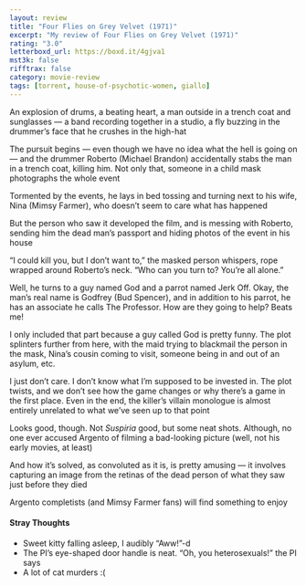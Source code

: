 ```yaml
---
layout: review
title: "Four Flies on Grey Velvet (1971)"
excerpt: "My review of Four Flies on Grey Velvet (1971)"
rating: "3.0"
letterboxd_url: https://boxd.it/4gjva1
mst3k: false
rifftrax: false
category: movie-review
tags: [torrent, house-of-psychotic-women, giallo]
---
```


An explosion of drums, a beating heart, a man outside in a trench coat and sunglasses — a band recording together in a studio, a fly buzzing in the drummer’s face that he crushes in the high-hat

The pursuit begins — even though we have no idea what the hell is going on — and the drummer Roberto (Michael Brandon) accidentally stabs the man in a trench coat, killing him. Not only that, someone in a child mask photographs the whole event

Tormented by the events, he lays in bed tossing and turning next to his wife, Nina (Mimsy Farmer), who doesn’t seem to care what has happened

But the person who saw it developed the film, and is messing with Roberto, sending him the dead man’s passport and hiding photos of the event in his house

“I could kill you, but I don’t want to,” the masked person whispers, rope wrapped around Roberto’s neck. “Who can you turn to? You’re all alone.”

Well, he turns to a guy named God and a parrot named Jerk Off. Okay, the man’s real name is Godfrey (Bud Spencer), and in addition to his parrot, he has an associate he calls The Professor. How are they going to help? Beats me!

I only included that part because a guy called God is pretty funny. The plot splinters further from here, with the maid trying to blackmail the person in the mask, Nina’s cousin coming to visit, someone being in and out of an asylum, etc.

I just don’t care. I don’t know what I’m supposed to be invested in. The plot twists, and we don’t see how the game changes or why there’s a game in the first place. Even in the end, the killer’s villain monologue is almost entirely unrelated to what we’ve seen up to that point

Looks good, though. Not <i>Suspiria</i> good, but some neat shots. Although, no one ever accused Argento of filming a bad-looking picture (well, not his early movies, at least)

And how it’s solved, as convoluted as it is, is pretty amusing — it involves capturing an image from the retinas of the dead person of what they saw just before they died

Argento completists (and Mimsy Farmer fans) will find something to enjoy

#### Stray Thoughts

- Sweet kitty falling asleep, I audibly “Aww!”-d
- The PI’s eye-shaped door handle is neat. “Oh, you heterosexuals!” the PI says
- A lot of cat murders :(
